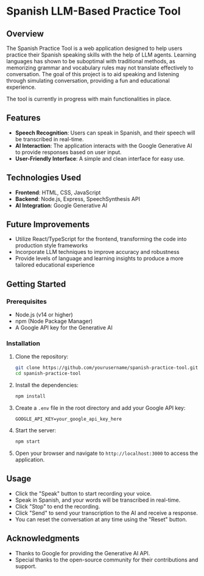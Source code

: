 # Spanish LLM-Based Practice Tool 

## Overview

The Spanish Practice Tool is a web application designed to help users practice their Spanish speaking skills with the help of LLM agents. Learning languages has shown to be suboptimal with traditional methods, as memorizing grammar and vocabulary rules may not translate effectively to conversation. The goal of this project is to aid speaking and listening through simulating conversation, providing a fun and educational experience. 

The tool is currently in progress with main functionalities in place. 

## Features

- **Speech Recognition**: Users can speak in Spanish, and their speech will be transcribed in real-time.
- **AI Interaction**: The application interacts with the Google Generative AI to provide responses based on user input.
- **User-Friendly Interface**: A simple and clean interface for easy use. 

## Technologies Used

- **Frontend**: HTML, CSS, JavaScript
- **Backend**: Node.js, Express, SpeechSynthesis API
- **AI Integration**: Google Generative AI

## Future Improvements
- Utilize React/TypeScript for the frontend, transforming the code into production style frameworks
- Incorporate LLM techniques to improve accuracy and robustness
- Provide levels of language and learning insights to produce a more tailored educational experience

## Getting Started

### Prerequisites

- Node.js (v14 or higher)
- npm (Node Package Manager)
- A Google API key for the Generative AI

### Installation

1. Clone the repository:

   ```bash
   git clone https://github.com/yourusername/spanish-practice-tool.git
   cd spanish-practice-tool
   ```

2. Install the dependencies:

   ```bash
   npm install
   ```

3. Create a `.env` file in the root directory and add your Google API key:

   ```plaintext
   GOOGLE_API_KEY=your_google_api_key_here
   ```

4. Start the server:

   ```bash
   npm start
   ```

5. Open your browser and navigate to `http://localhost:3000` to access the application.

## Usage

- Click the "Speak" button to start recording your voice.
- Speak in Spanish, and your words will be transcribed in real-time.
- Click "Stop" to end the recording.
- Click "Send" to send your transcription to the AI and receive a response.
- You can reset the conversation at any time using the "Reset" button.

## Acknowledgments

- Thanks to Google for providing the Generative AI API.
- Special thanks to the open-source community for their contributions and support.
